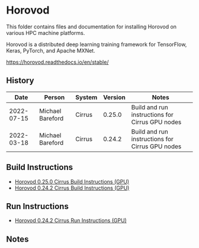 Horovod
=======

This folder contains files and documentation for installing Horovod on various HPC machine platforms.

Horovod is a distributed deep learning training framework for TensorFlow, Keras, PyTorch, and Apache MXNet.

https://horovod.readthedocs.io/en/stable/

History
-------

Date | Person | System | Version | Notes
---- | -------|--------|---------|------
2022-07-15 | Michael Bareford | Cirrus | 0.25.0 | Build and run instructions for Cirrus GPU nodes
2022-03-18 | Michael Bareford | Cirrus | 0.24.2 | Build and run instructions for Cirrus GPU nodes

Build Instructions
------------------

* [Horovod 0.25.0 Cirrus Build Instructions (GPU)](build_horovod_0.25.0_cirrus_gpu.md)
* [Horovod 0.24.2 Cirrus Build Instructions (GPU)](build_horovod_0.24.2_cirrus_gpu.md)

Run Instructions
------------------

* [Horovod 0.24.2 Cirrus Run Instructions (GPU)](run_horovod_0.24.2_cirrus_gpu.md)

Notes
-----

